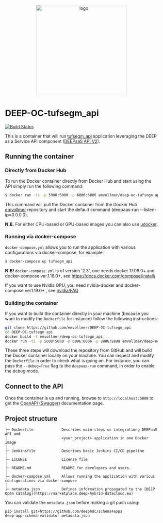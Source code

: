 <div align="center">
<img src="https://marketplace.deep-hybrid-datacloud.eu/images/logo-deep.png" alt="logo" width="300"/>
</div>

# DEEP-OC-tufsegm_api
[![Build Status](https://jenkins.indigo-datacloud.eu/buildStatus/icon?job=Pipeline-as-code/DEEP-OC-org/DEEP-OC-tufsegm_api/test)](https://jenkins.indigo-datacloud.eu/job/Pipeline-as-code/job/DEEP-OC-org/job/DEEP-OC-tufsegm_api/job/test)

This is a container that will run [tufsegm_api](https://github.com/emvollmer/tufsegm_api) application leveraging the DEEP as a Service API component ([DEEPaaS API V2](https://github.com/indigo-dc/DEEPaaS)).

    
## Running the container

### Directly from Docker Hub
To run the Docker container directly from Docker Hub and start using the API
simply run the following command:

```bash
$ docker run -ti -p 5000:5000 -p 6006:6006 emvollmer/deep-oc-tufsegm_api
```

This command will pull the Docker container from the Docker Hub [emvollmer](https://hub.docker.com/u/emvollmer/) repository and start the default command (deepaas-run --listen-ip=0.0.0.0).

**N.B.** For either CPU-based or GPU-based images you can also use [udocker](https://github.com/indigo-dc/udocker).


### Running via docker-compose
`docker-compose.yml` allows you to run the application with various configurations via docker-compose, for example:

```bash
$ docker-compose up tufsegm_api
```

**N.B!** `docker-compose.yml` is of version '2.3', one needs docker 17.06.0+ and docker-compose ver.1.16.0+, see https://docs.docker.com/compose/install/

If you want to use Nvidia GPU, you need nvidia-docker and docker-compose ver1.19.0+ , see [nvidia/FAQ](https://github.com/NVIDIA/nvidia-docker/wiki/Frequently-Asked-Questions#do-you-support-docker-compose)


### Building the container
If you want to build the container directly in your machine (because you want to modify the `Dockerfile` for instance) follow the following instructions:
```bash
git clone https://github.com/emvollmer/DEEP-OC-tufsegm_api
cd DEEP-OC-tufsegm_api
docker build -t emvollmer/deep-oc-tufsegm_api .
docker run -ti -p 5000:5000 -p 6006:6006 -p 8888:8888 emvollmer/deep-oc-tufsegm_api
```

These three steps will download the repository from GitHub and will build the Docker container locally on your machine. You can inspect and modify the `Dockerfile` in order to check what is going on. For instance, you can pass the `--debug=True` flag to the `deepaas-run` command, in order to enable the debug mode.

## Connect to the API
Once the container is up and running, browse to `http://localhost:5000` to get
the [OpenAPI (Swagger)](https://www.openapis.org/) documentation page.


## Project structure
```
├─ Dockerfile             Describes main steps on integrationg DEEPaaS API and
│                         <your_project> application in one Docker image
│
├─ Jenkinsfile            Describes basic Jenkins CI/CD pipeline
│
├─ LICENSE                License file
│
├─ README.md              README for developers and users.
│
├─ docker-compose.yml     Allows running the application with various configurations via docker-compose
│
├─ metadata.json          Defines information propagated to the [DEEP Open Catalog](https://marketplace.deep-hybrid-datacloud.eu)
```

You can validate the `metadata.json` before making a git push using:
```shell
pip install git+https://github.com/deephdc/schema4apps
deep-app-schema-validator metadata.json
```
